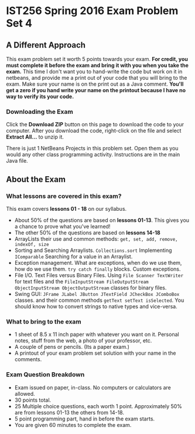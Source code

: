 # IST256 Spring 2016 Exam Problem Set 4

## A Different Approach

This exam problem set it worth 5 points towards your exam. **For credit, you must complete it before the exam and bring it with you when you take the exam.**
This time I don't want you to hand-write the code but work on it in netbeans, and provide me a print out of your code that you will bring to the exam.
Make sure your name is on the print out as a Java comment. **You'll get a zero if you hand write your name on the printout because I have no way to verify its your code.**

### Downloading the Exam

Click the **Download ZIP** button on this page to download the code to your computer. After you download the code, right-click on the file and select **Extract All...** to unzip it.

There is just 1 NetBeans Projects in this problem set. Open them as you would any other class programming activity. Instructions  are in the main Java file.

## About the Exam ##
### What lessons are covered in this exam?
This exam covers **lessons 01 - 18** on our syllabus.
- About 50% of the questions are based on **lessons 01-13**. This gives you a chance to prove what you've learned!
- The other 50% of the questions are based on **lessons 14-18**
- ArrayLists their use and common methods: `get, set, add, remove, indexOf, size`
- Sorting and Searching Arraylists. `Collections.sort` Implementing `IComparable` Searching for a value in an Arraylist.
- Exception management. What are exceptions, when do we use them, how do we use them. `try catch finally` blocks. Custom exceptions.
- File I/O. Text Files versus Binary Files. Using `File Scanner TextWriter` for text files and the `FileInputStream FileOutputStream ObjectInputStream ObjectOutputStream` classes for binary files.
- Swing GUI: `JFrame JLabel JButton JTextField JCheckBox JComboBox` classes. and their common methods `getText setText isSelected`. You should know how to convert strings to native types and vice-versa.

### What to bring to the exam
- 1 sheet of 8.5 x 11 inch paper with whatever you want on it. Personal notes, stuff from the web, a photo of your professor, etc.
- A couple of pens or pencils. (Its a paper exam.)
- A printout of your exam problem set solution with your name in the comments.

### Exam Question Breakdown
- Exam issued on paper, in-class. No computers or calculators are allowed.
- 30 points total.
- 25 Multiple choice questions, each worth 1 point. Approximately 50% are from lessons 01-13 the others from 14-18.
- 5 point programming part, hand in before the exam starts.
- You are given 60 minutes to complete the exam. 
